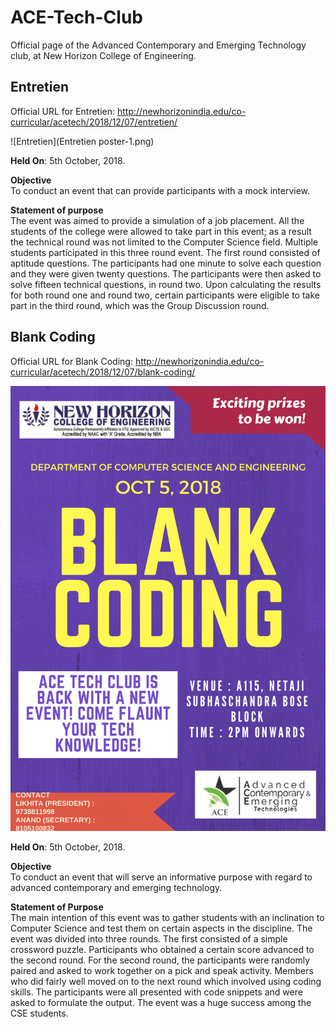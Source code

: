 # **ACE-Tech-Club**
Official page of the Advanced Contemporary and Emerging Technology club, at New Horizon College of Engineering.

## **Entretien**
Official URL for Entretien:
http://newhorizonindia.edu/co-curricular/acetech/2018/12/07/entretien/


![Entretien](Entretien poster-1.png)

**Held On**: 5th October, 2018.

**Objective**  
To conduct an event that can provide participants with a mock interview.

**Statement of purpose**  
The event was aimed to provide a simulation of a job placement. All the students of the college were allowed to take part in this event; as a result the technical round was not limited to the Computer Science field. Multiple students participated in this three round event. The first round consisted of aptitude questions. The participants had one minute to solve each question and they were given twenty questions. The participants were then asked to solve fifteen technical questions, in round two. Upon calculating the results for both round one and round two, certain participants were eligible to take part in the third round, which was the Group Discussion round.

## **Blank Coding**
Official URL for Blank Coding:
http://newhorizonindia.edu/co-curricular/acetech/2018/12/07/blank-coding/

![Blank Coding](screenshots/bcp.png)

**Held On**: 5th October, 2018.

**Objective**  
To conduct an event that will serve an informative purpose with regard to advanced contemporary and emerging technology.

**Statement of Purpose**  
The main intention of this event was to gather students with an inclination to Computer Science and test them on certain aspects in the discipline. The event was divided into three rounds. The first consisted of a simple crossword puzzle. Participants who obtained a certain score advanced to the second round. For the second round, the participants were randomly paired and asked to work together on a pick and speak activity. Members who did fairly well moved on to the next round which involved using coding skills. The participants were all presented with code snippets and were asked to formulate the output. The event was a huge success among the CSE students.

